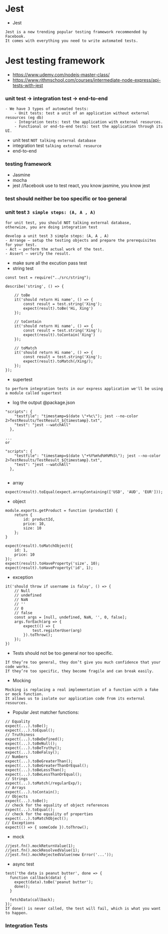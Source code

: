 # Jest
- Jest 
```
Jest is a new trending popular testing framework recommended by Facebook. 
It comes with everything you need to write automated tests.
```
# Jest testing framework
- https://www.udemy.com/nodejs-master-class/
- https://www.rithmschool.com/courses/intermediate-node-express/api-tests-with-jest
### unit test -> integration test -> end-to-end
```
- We have 3 types of automated tests:
    - Unit tests: test a unit of an application without external resources (eg db) 
    - Integration tests: test the application with external resources.
    - Functional or end-to-end tests: test the application through its UI.
```
- unit test ```NOT talking external database```
- integration test ```talking external resource```
- end-to-end
### testing framework
- Jasmine
- mocha
- jest //facebook use to test react, you know jasmine, you know jest
###  test should neither be too specific or too general
### unit test ```3 simple steps: (A, A , A)```
```
for unit test, you should NOT talking external database,
otherwize, you are doing integration test
```
```
develop a unit test 3 simple steps: (A, A , A)
- Arrange – setup the testing objects and prepare the prerequisites for your test.
- Act – perform the actual work of the test.
- Assert – verify the result.
```
- make sure all the excution pass test
- string test
```
const test = require("../src/string");

describe('string', () => {

    // toBe
    it('should return Hi name', () => {
        const result = test.string('Xing');
        expect(result).toBe('Hi, Xing')
    });

    // toContain
    it('should return Hi name', () => {
        const result = test.string('Xing');
        expect(result).toContain('Xing')
    });

    // toMatch
    it('should return Hi name', () => {
        const result = test.string('Xing');
        expect(result).toMatch(/Xing/);
    });
});
```
- supertest 
```
to perform integration tests in our express application we'll be using a module called supertest
```
- log the output @package.json
```
"scripts": {
    "testfile": "timestamp=$(date \"+%c\"); jest --no-color 2>TestResults/TestResult_${timestamp}.txt",
    "test": "jest --watchAll"
  },
  
...
or 

"scripts": {
    "testfile": "timestamp=$(date \"+%Y%m%d%H%M%S\"); jest --no-color 2>TestResults/TestResult_${timestamp}.txt",
    "test": "jest --watchAll"
  },
  
```
- array
```
expect(result).toEqual(expect.arrayContaining(['USD', 'AUD', 'EUR']));
```
- object
```
module.exports.getProduct = function (productId) {
    return {
        id: productId,
        price: 10,
        size: 10
    };
}
```
```
expect(result).toMatchObject({
    id: 1,
    price: 10
});
expect(result).toHaveProperty('size', 10);
expect(result).toHaveProperty('id', 1);
```
- exception
```
it('should throw if username is falsy', () => {
    // Null
    // undefined
    // NaN
    // ''
    // 0
    // false
    const args = [null, undefined, NaN, '', 0, false];
    args.forEach(arg => {
        expect(() => {
            test.registerUser(arg)
        }).toThrow();
    });
})
```
- Tests should not be too general nor too specific. 
```
If they’re too general, they don’t give you much confidence that your code works. 
If they’re too specific, they become fragile and can break easily. 
```
- Mocking 
```
Mocking is replacing a real implementation of a function with a fake or mock function. 
It allows us to isolate our application code from its external resources.
```
- Popular Jest matcher functions:
```
// Equality
expect(...).toBe(); 
expect(...).toEqual();
// Truthiness
expect(...).toBeDefined(); 
expect(...).toBeNull(); 
expect(...).toBeTruthy();
expect(...).toBeFalsy();
// Numbers
expect(...).toBeGreaterThan(); 
expect(...).toBeGreaterThanOrEqual(); 
expect(...).toBeLessThan(); 
expect(...).toBeLessThanOrEqual();
// Strings
expect(...).toMatch(/regularExp/);
// Arrays
expect(...).toContain();
// Objects
expect(...).toBe(); 
// check for the equality of object references 
expect(...).toEqual(); 
// check for the equality of properties 
expect(...).toMatchObject();
// Exceptions
expect(() => { someCode }).toThrow();
```
- mock
```
//jest.fn().mockReturnValue(1);
//jest.fn().mockResolvedValue(1);
//jest.fn().mockRejectedValue(new Error('...'));
```
- async test
```
test('the data is peanut butter', done => {
  function callback(data) {
    expect(data).toBe('peanut butter');
    done();
  }

  fetchData(callback);
});
If done() is never called, the test will fail, which is what you want to happen.
```
### Integration Tests
